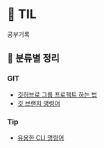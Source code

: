 # :pencil: TIL
공부기록 

## 📌 분류별 정리

### GIT
- [깃허브로 그룹 프로젝트 하는 법](./GIT/git_group_project.md)
- [깃 브랜치 명령어](./GIT/git_branch_command.md)


### Tip
- [유용한 CLI 명령어](./tips/useful-cli.md)